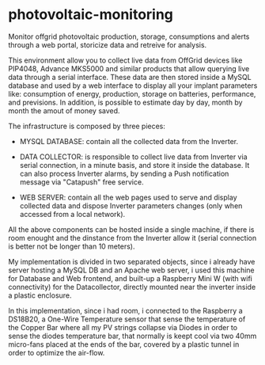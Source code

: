 # photovoltaic-monitoring
Monitor offgrid photovoltaic production, storage, consumptions and alerts through a web portal, storicize data and retreive for analysis.

This environment allow you to collect live data from OffGrid devices like PIP4048, Advance MKS5000 and similar products that allow querying live data through a serial interface.
These data are then stored inside a MySQL database and used by a web interface to display all your implant parameters like: consumption of energy, production, storage on batteries, performance, and previsions.
In addition, is possible to estimate day by day, month by month the amout of money saved.

The infrastructure is composed by three pieces:

- MYSQL DATABASE: contain all the collected data from the Inverter.

- DATA COLLECTOR: is responsible to collect live data from Inverter via serial connection, in a minute basis, and store it inside the database.  It can also process Inverter alarms, by sending a Push notification message via "Catapush" free service.

- WEB SERVER: contain all the web pages used to serve and display collected data and dispose Inverter parameters changes (only when accessed from a local network).

All the above components can be hosted inside a single machine, if there is room enought and the dinstance from the Inverter allow it (serial connection is better not be longer than 10 meters).

My implementation is divided in two separated objects, since i already have server hosting a MySQL DB and an Apache web server, i used this machine for Database and Web frontend, and built-up a Raspberry Mini W (with wifi connectivity) for the Datacollector, directly mounted near the inverter inside a plastic enclosure.

In this implementation, since i had room, i connected to the Raspberry a DS18B20, a One-Wire Temperature sensor that sense the temperature of the Copper Bar where all my PV strings collapse via Diodes in order to sense the diodes temperature bar, that normally is keept cool via two 40mm micro-fans placed at the ends of the bar, covered by a plastic tunnel in order to optimize the air-flow.
